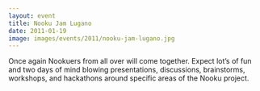 ```yaml
---
layout: event
title: Nooku Jam Lugano
date: 2011-01-19
image: images/events/2011/nooku-jam-lugano.jpg
---
```


Once again Nookuers from all over will come together. Expect lot’s of fun and two days of mind blowing presentations,
discussions, brainstorms, workshops, and hackathons around specific areas of the Nooku project.